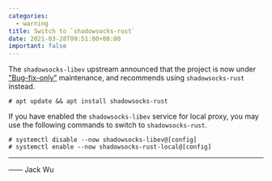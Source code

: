 ```yaml
---
categories:
  - warning
title: Switch to `shadowsocks-rust`
date: 2021-03-28T09:51:00+08:00
important: false
---
```


The `shadowsocks-libev` upstream announced that the project is now under ["Bug-fix-only"](https://github.com/shadowsocks/shadowsocks-libev) maintenance,
and recommends using `shadowsocks-rust` instead.

    # apt update && apt install shadowsocks-rust

If you have enabled the `shadowsocks-libev` service for local proxy, you may use the following commands to switch to `shadowsocks-rust`.

    # systemctl disable --now shadowsocks-libev@[config]
    # systemctl enable --now shadowsocks-rust-local@[config]

----

—— Jack Wu
